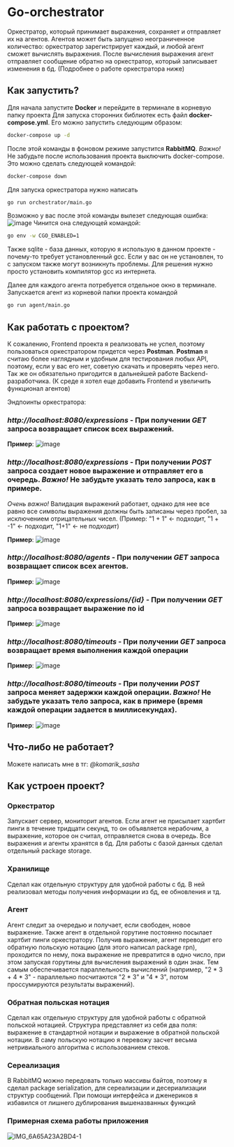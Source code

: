 # Go-orchestrator

Оркестратор, который принимает выражения, сохраняет и отправляет их на агентов. Агентов может быть запущено неограниченное количество: оркестратор зарегистрирует каждый, и любой агент сможет вычислять выражения. После вычисления выражения агент отправляет сообщение обратно на оркестратор, который записывает изменения в бд. (Подробнее о работе оркестратора ниже)

## Как запустить?
Для начала запустите **Docker** и перейдите в терминале в корневую папку проекта
Для запуска сторонних библиотек есть файл **docker-compose.yml**. Его можно запустить следующим образом:
```bash
docker-compose up -d
```
После этой команды в фоновом режиме запустится **RabbitMQ**.
*Важно!*
Не забудьте после использования проекта выключить docker-compose. Это можно сделать следующей командой:
```bash
docker-compose down
```

Для запуска оркестратора нужно написать
```bash
go run orchestrator/main.go
```
Возможно у вас после этой команды вылезет следующая ошибка: ![image](https://github.com/oleg-top/go-orchestrator/assets/68245949/1b507372-ca04-4367-ba57-1bec8955e435)
Чинится она следующей командой: 
```bash
go env -w CGO_ENABLED=1
```
Также sqlite - база данных, которую я использую в данном проекте - почему-то требует установленный gcc. Если у вас он не установлен, то с запуском также могут возникнуть проблемы. Для решения нужно просто установить компилятор gcc из интернета.

Далее для каждого агента потребуется отдельное окно в терминале. Запускается агент из корневой папки проекта командой
```bash
go run agent/main.go
```

## Как работать с проектом?
К сожалению, Frontend проекта я реализовать не успел, поэтому пользоваться оркестратором придется через **Postman**. **Postman** я считаю более наглядным и удобным для тестирования любых API, поэтому, если у вас его нет, советую скачать и проверять через него. Так же он обязательно пригодится в дальнейшей работе Backend-разработчика. (К среде я хотел еще добавить Frontend и увеличить функционал агентов)

Эндпоинты оркестратора:
### ***http://localhost:8080/expressions*** - При получении *GET* запроса возвращает список всех выражений.

**Пример**:
![image](https://github.com/oleg-top/go-orchestrator/assets/68245949/5533fbe9-2e4e-443c-a41a-434bee53c5c3)
### ***http://localhost:8080/expressions*** - При получении *POST* запроса создает новое выражение и отправляет его в очередь. *Важно!* Не забудьте указать тело запроса, как в примере.
*Очень важно!* Валидация выражений работает, однако для нее все равно все символы выражения должны быть записаны через пробел, за исключением отрицательных чисел.
(Пример: "1 + 1" <- подходит, "1 + -1" <- подходит, "1+1" <- не подходит)

**Пример**:
![image](https://github.com/oleg-top/go-orchestrator/assets/68245949/e7f4375c-641e-4935-80fd-ef236d49f897)

### ***http://localhost:8080/agents*** - При получении *GET* запроса возвращает список всех агентов.

**Пример**:
![image](https://github.com/oleg-top/go-orchestrator/assets/68245949/5d286e1f-fcc4-4f95-a07d-a9491afe6278)

### ***http://localhost:8080/expressions/{id}*** - При получении *GET* запроса возвращает выражение по id

**Пример**:
![image](https://github.com/oleg-top/go-orchestrator/assets/68245949/3cab6c66-9bff-406d-a3ac-88a0ff51fefc)

### ***http://localhost:8080/timeouts*** - При получении *GET* запроса возвращает время выполнения каждой операции

**Пример**:
![image](https://github.com/oleg-top/go-orchestrator/assets/68245949/be63146a-6551-4af5-93df-01122f4cf3e2)

### ***http://localhost:8080/timeouts*** - При получении *POST* запроса меняет задержки каждой операции. *Важно!* Не забудьте указать тело запроса, как в примере (время каждой операции задается в миллисекундах).

**Пример**:
![image](https://github.com/oleg-top/go-orchestrator/assets/68245949/21683d81-813f-4d05-8914-ef0cc2d762d2)

## Что-либо не работает?
Можете написать мне в тг: *@komarik_sasha*

## Как устроен проект?
### Оркестратор
Запускает сервер, мониторит агентов. Если агент не присылает хартбит пинги в течение тридцати секунд, то он объявляется нерабочим, а выражение, которое он считал, отправляется снова в очередь. Все выражения и агенты хранятся в бд. Для работы с базой данных сделал отдельный package storage.
### Хранилище
Сделал как отдельную структуру для удобной работы с бд. В ней реализовал методы получения информации из бд, ее обновления и тд.
### Агент
Агент следит за очередью и получает, если свободен, новое выражение. Также агент в отдельной горутине постоянно посылает хартбит пинги оркестратору. Получив выражение, агент переводит его обратную польскую нотацию (для этого написал package rpn), проходится по нему, пока выражение не превратится в одно число, при этом запуская горутины для вычисления выражений в один знак. Тем самым обеспечивается параллельность вычислений (например, "2 * 3 + 4 * 3" - параллельно посчитаются "2 * 3" и "4 * 3", потом проссумируются результаты выражений).
### Обратная польская нотация
Сделал как отдельную структуру для удобной работы с обратной польской нотацией. Структура представляет из себя два поля: выражение в стандартной нотации и выражение в обратной польской нотации. В саму польскую нотацию я перевожу засчет весьма нетривиального алгоритма с использованием стеков.
### Сереализация
В RabbitMQ можно передовать только массивы байтов, поэтому я сделал package serialization, для сереализации и десериализации структур сообщений. При помощи интерфейса и дженериков я избавился от лишнего дублирования вышеназванных функций
### Примерная схема работы приложения
![IMG_6A65A23A2BD4-1](https://github.com/oleg-top/go-orchestrator/assets/68245949/c1589eff-fecc-49e5-bbcb-29ea4f245e5b)
